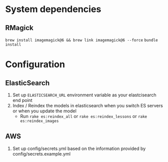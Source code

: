# System dependencies
## RMagick
`brew install imagemagick@6 && brew link imagemagick@6 --force`
`bundle install`

# Configuration

## ElasticSearch
1. Set up `ELASTICSEARCH_URL` environment variable as your elastcisearch end point
2. Index / Reindex the models in elasticsearch when you switch ES servers or when you update the model
    - Run `rake es:reindex_all` or `rake es:reindex_lessons` or `rake es:reindex_images`

## AWS
1. Set up config/secrets.yml based on the information provided by config/secrets.example.yml

